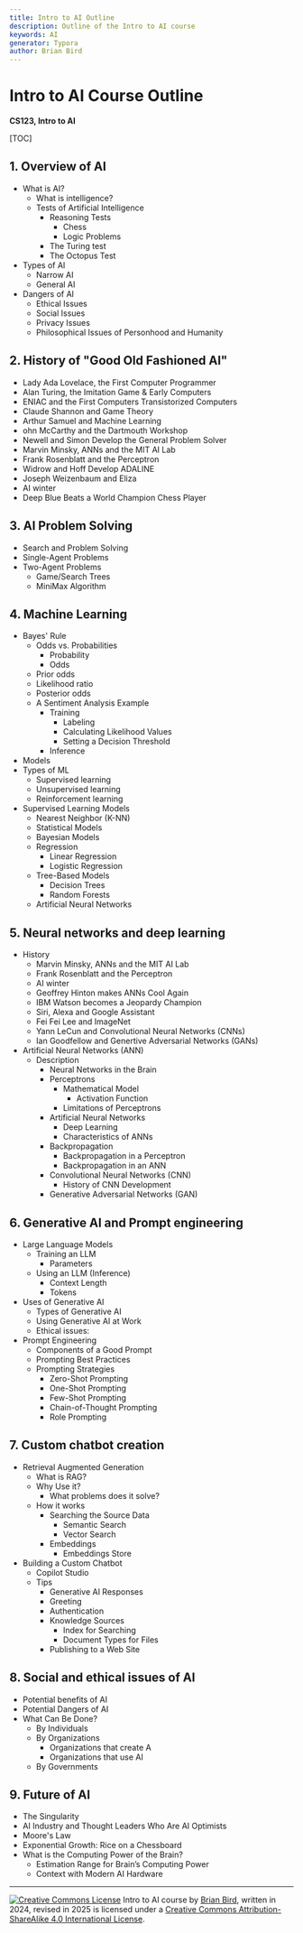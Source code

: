 ```yaml
---
title: Intro to AI Outline
description: Outline of the Intro to AI course
keywords: AI
generator: Typora
author: Brian Bird
---
```


<h1>Intro to AI Course Outline</h1>

**CS123, Intro to AI**

[TOC]

## 1. Overview of AI

- What is AI?
  - What is intelligence?
  - Tests of Artificial Intelligence
    - Reasoning Tests
      - Chess
      - Logic Problems
    - The Turing test
    - The Octopus Test
- Types of AI
  - Narrow AI
  - General AI
- Dangers of AI
  - Ethical Issues
  - Social Issues
  - Privacy Issues
  - Philosophical Issues of Personhood and Humanity

## 2. History of "Good Old Fashioned AI"

- Lady Ada Lovelace, the First Computer Programmer
- Alan Turing, the Imitation Game & Early Computers
- ENIAC and the First Computers
  Transistorized Computers
- Claude Shannon and Game Theory
- Arthur Samuel and Machine Learning
- ohn McCarthy and the Dartmouth Workshop
- Newell and Simon Develop the General Problem Solver
- Marvin Minsky, ANNs and the MIT AI Lab
- Frank Rosenblatt and the Perceptron
- Widrow and Hoff Develop ADALINE
- Joseph Weizenbaum and Eliza
- AI winter
- Deep Blue Beats a World Champion Chess Player

## 3. AI Problem Solving

- Search and Problem Solving
- Single-Agent Problems
- Two-Agent Problems
  - Game/Search Trees
  - MiniMax Algorithm

## 4. Machine Learning

- Bayes' Rule
  - Odds vs. Probabilities
    - Probability
    - Odds
  - Prior odds
  - Likelihood ratio
  - Posterior odds
  - A Sentiment Analysis Example
    - Training
      - Labeling
      - Calculating Likelihood Values
      - Setting a Decision Threshold
    - Inference
- Models
- Types of ML
  - Supervised learning 
  - Unsupervised learning
  - Reinforcement learning
- Supervised Learning Models
  - Nearest Neighbor (K-NN)
  - Statistical Models
  - Bayesian Models
  - Regression
    - Linear Regression
    - Logistic Regression
  - Tree-Based Models
    - Decision Trees
    - Random Forests
  - Artificial Neural Networks

## 5. Neural networks and deep learning

- History
  - Marvin Minsky, ANNs and the MIT AI Lab
  - Frank Rosenblatt and the Perceptron
  - AI winter
  - Geoffrey Hinton makes ANNs Cool Again
  - IBM Watson becomes a Jeopardy Champion
  - Siri, Alexa and Google Assistant
  - Fei Fei Lee and ImageNet
  - Yann LeCun and Convolutional Neural Networks (CNNs) 
  - Ian Goodfellow and Genertive Adversarial Networks (GANs)
- Artificial Neural Networks (ANN)
  - Description
    - Neural Networks in the Brain
    - Perceptrons
      - Mathematical Model
        - Activation Function
      - Limitations of Perceptrons
    - Artificial Neural Networks
      - Deep Learning
      - Characteristics of ANNs
    - Backpropagation
      - Backpropagation in a Perceptron
      - Backpropagation in an ANN
    - Convolutional Neural Networks (CNN)
      - History of CNN Development
    - Generative Adversarial Networks (GAN)

## 6. Generative AI and Prompt engineering

- Large Language Models
  - Training an LLM
    - Parameters
  - Using an LLM (Inference)
    - Context Length
    - Tokens
- Uses of Generative AI
  - Types of Generative AI
  - Using Generative AI at Work
  - Ethical issues:
- Prompt Engineering
  - Components of a Good Prompt
  - Prompting Best Practices
  - Prompting Strategies
    - Zero-Shot Prompting
    - One-Shot Prompting
    - Few-Shot Prompting
    - Chain-of-Thought Prompting
    - Role Prompting

## 7. Custom chatbot creation

- Retrieval Augmented Generation
  - What is RAG?
  - Why Use it?
    - What problems does it solve?
  - How it works
    - Searching the Source Data
      - Semantic Search
      - Vector Search
    - Embeddings
      - Embeddings Store
- Building a Custom Chatbot
  - Copilot Studio
  - Tips
    - Generative AI Responses
    - Greeting
    - Authentication
    - Knowledge Sources
      - Index for Searching
      - Document Types for Files
    - Publishing to a Web Site

## 8. Social and ethical issues of AI

- Potential benefits of AI
- Potential Dangers of AI
- What Can Be Done?
  - By Individuals
  - By Organizations
    - Organizations that create A
    - Organizations that use AI
  - By Governments

## 9. Future of AI

- The Singularity
- AI Industry and Thought Leaders Who Are AI Optimists
- Moore's Law
- Exponential Growth: Rice on a Chessboard
- What is the Computing Power of the Brain?
  - Estimation Range for Brain’s Computing Power
  - Context with Modern AI Hardware



---

[![Creative Commons License](https://i.creativecommons.org/l/by-sa/4.0/88x31.png)](http://creativecommons.org/licenses/by-sa/4.0/) Intro to AI course by [Brian Bird](https://profbird.dev), written in 2024, revised in <time>2025</time> is licensed under a [Creative Commons Attribution-ShareAlike 4.0 International License](http://creativecommons.org/licenses/by-sa/4.0/). 

